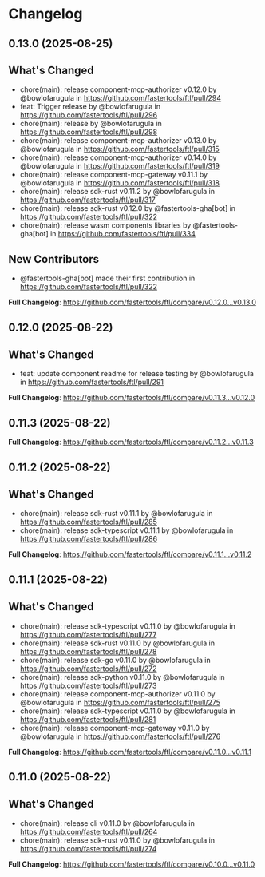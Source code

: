 # Changelog

## 0.13.0 (2025-08-25)

## What's Changed
* chore(main): release  component-mcp-authorizer v0.12.0 by @bowlofarugula in https://github.com/fastertools/ftl/pull/294
* feat: Trigger release by @bowlofarugula in https://github.com/fastertools/ftl/pull/296
* chore(main): release by @bowlofarugula in https://github.com/fastertools/ftl/pull/298
* chore(main): release  component-mcp-authorizer v0.13.0 by @bowlofarugula in https://github.com/fastertools/ftl/pull/315
* chore(main): release  component-mcp-authorizer v0.14.0 by @bowlofarugula in https://github.com/fastertools/ftl/pull/319
* chore(main): release  component-mcp-gateway v0.11.1 by @bowlofarugula in https://github.com/fastertools/ftl/pull/318
* chore(main): release  sdk-rust v0.11.2 by @bowlofarugula in https://github.com/fastertools/ftl/pull/317
* chore(main): release  sdk-rust v0.12.0 by @fastertools-gha[bot] in https://github.com/fastertools/ftl/pull/322
* chore(main): release wasm components libraries by @fastertools-gha[bot] in https://github.com/fastertools/ftl/pull/334

## New Contributors
* @fastertools-gha[bot] made their first contribution in https://github.com/fastertools/ftl/pull/322

**Full Changelog**: https://github.com/fastertools/ftl/compare/v0.12.0...v0.13.0

## 0.12.0 (2025-08-22)

## What's Changed
* feat: update component readme for release testing by @bowlofarugula in https://github.com/fastertools/ftl/pull/291


**Full Changelog**: https://github.com/fastertools/ftl/compare/v0.11.3...v0.12.0

## 0.11.3 (2025-08-22)

**Full Changelog**: https://github.com/fastertools/ftl/compare/v0.11.2...v0.11.3

## 0.11.2 (2025-08-22)

## What's Changed
* chore(main): release  sdk-rust v0.11.1 by @bowlofarugula in https://github.com/fastertools/ftl/pull/285
* chore(main): release  sdk-typescript v0.11.1 by @bowlofarugula in https://github.com/fastertools/ftl/pull/286


**Full Changelog**: https://github.com/fastertools/ftl/compare/v0.11.1...v0.11.2

## 0.11.1 (2025-08-22)

## What's Changed
* chore(main): release  sdk-typescript v0.11.0 by @bowlofarugula in https://github.com/fastertools/ftl/pull/277
* chore(main): release  sdk-rust v0.11.0 by @bowlofarugula in https://github.com/fastertools/ftl/pull/278
* chore(main): release  sdk-go v0.11.0 by @bowlofarugula in https://github.com/fastertools/ftl/pull/272
* chore(main): release  sdk-python v0.11.0 by @bowlofarugula in https://github.com/fastertools/ftl/pull/273
* chore(main): release  component-mcp-authorizer v0.11.0 by @bowlofarugula in https://github.com/fastertools/ftl/pull/275
* chore(main): release  sdk-typescript v0.11.0 by @bowlofarugula in https://github.com/fastertools/ftl/pull/281
* chore(main): release  component-mcp-gateway v0.11.0 by @bowlofarugula in https://github.com/fastertools/ftl/pull/276


**Full Changelog**: https://github.com/fastertools/ftl/compare/v0.11.0...v0.11.1

## 0.11.0 (2025-08-22)

## What's Changed
* chore(main): release  cli v0.11.0 by @bowlofarugula in https://github.com/fastertools/ftl/pull/264
* chore(main): release  sdk-rust v0.11.0 by @bowlofarugula in https://github.com/fastertools/ftl/pull/274


**Full Changelog**: https://github.com/fastertools/ftl/compare/v0.10.0...v0.11.0
